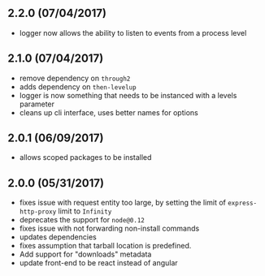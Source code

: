 ## 2.2.0 (07/04/2017)

- logger now allows the ability to listen to events from a process level

## 2.1.0 (07/04/2017)

- remove dependency on `through2`
- adds dependency on `then-levelup`
- logger is now something that needs to be instanced with a levels parameter
- cleans up cli interface, uses better names for options

## 2.0.1 (06/09/2017)

- allows scoped packages to be installed

## 2.0.0 (05/31/2017)

- fixes issue with request entity too large, by setting the limit of `express-http-proxy` limit to `Infinity`
- deprecates the support for `node@0.12`
- fixes issue with not forwarding non-install commands
- updates dependencies
- fixes assumption that tarball location is predefined.
- Add support for "downloads" metadata
- update front-end to be react instead of angular
